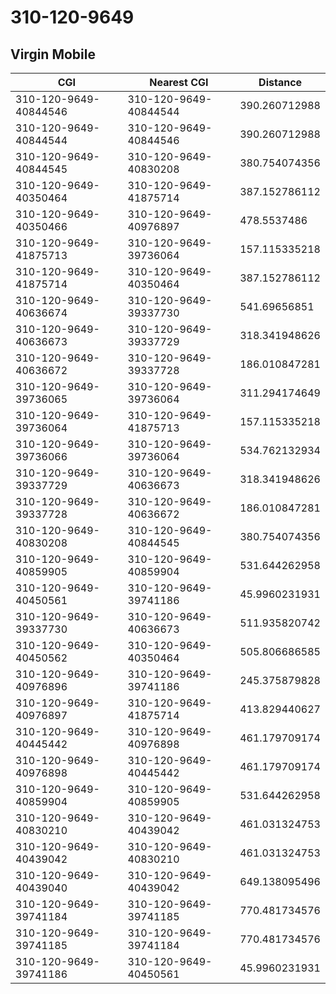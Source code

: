# 310-120-9649
## Virgin Mobile


| CGI | Nearest CGI | Distance |
|-----|-------------|----------|
| 310-120-9649-40844546 | 310-120-9649-40844544 | 390.260712988 |
| 310-120-9649-40844544 | 310-120-9649-40844546 | 390.260712988 |
| 310-120-9649-40844545 | 310-120-9649-40830208 | 380.754074356 |
| 310-120-9649-40350464 | 310-120-9649-41875714 | 387.152786112 |
| 310-120-9649-40350466 | 310-120-9649-40976897 | 478.5537486 |
| 310-120-9649-41875713 | 310-120-9649-39736064 | 157.115335218 |
| 310-120-9649-41875714 | 310-120-9649-40350464 | 387.152786112 |
| 310-120-9649-40636674 | 310-120-9649-39337730 | 541.69656851 |
| 310-120-9649-40636673 | 310-120-9649-39337729 | 318.341948626 |
| 310-120-9649-40636672 | 310-120-9649-39337728 | 186.010847281 |
| 310-120-9649-39736065 | 310-120-9649-39736064 | 311.294174649 |
| 310-120-9649-39736064 | 310-120-9649-41875713 | 157.115335218 |
| 310-120-9649-39736066 | 310-120-9649-39736064 | 534.762132934 |
| 310-120-9649-39337729 | 310-120-9649-40636673 | 318.341948626 |
| 310-120-9649-39337728 | 310-120-9649-40636672 | 186.010847281 |
| 310-120-9649-40830208 | 310-120-9649-40844545 | 380.754074356 |
| 310-120-9649-40859905 | 310-120-9649-40859904 | 531.644262958 |
| 310-120-9649-40450561 | 310-120-9649-39741186 | 45.9960231931 |
| 310-120-9649-39337730 | 310-120-9649-40636673 | 511.935820742 |
| 310-120-9649-40450562 | 310-120-9649-40350464 | 505.806686585 |
| 310-120-9649-40976896 | 310-120-9649-39741186 | 245.375879828 |
| 310-120-9649-40976897 | 310-120-9649-41875714 | 413.829440627 |
| 310-120-9649-40445442 | 310-120-9649-40976898 | 461.179709174 |
| 310-120-9649-40976898 | 310-120-9649-40445442 | 461.179709174 |
| 310-120-9649-40859904 | 310-120-9649-40859905 | 531.644262958 |
| 310-120-9649-40830210 | 310-120-9649-40439042 | 461.031324753 |
| 310-120-9649-40439042 | 310-120-9649-40830210 | 461.031324753 |
| 310-120-9649-40439040 | 310-120-9649-40439042 | 649.138095496 |
| 310-120-9649-39741184 | 310-120-9649-39741185 | 770.481734576 |
| 310-120-9649-39741185 | 310-120-9649-39741184 | 770.481734576 |
| 310-120-9649-39741186 | 310-120-9649-40450561 | 45.9960231931 |
